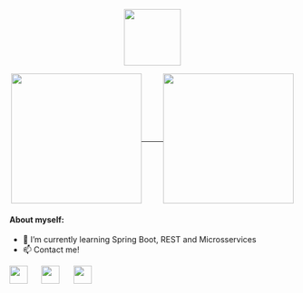 <p align="center"><a href="#">
<img src="https://media1.tenor.com/images/2eada1bbeb4ed4182079cf00070324a2/tenor.gif" height="100"></a>
</p>
  
<p align="center" ><a href="#">
  <img align="center" height="230" src="https://github-readme-stats.vercel.app/api?username=mxllo&show_icons=true&theme=radical">
  ⠀⠀⠀
  <img align="center" height="230" src="https://github-readme-stats.vercel.app/api/top-langs/?username=mxllo&layout=compact)](https://github.com/anuraghazra/github-readme-stats&theme=radical"></a>
</p>

  
#### About myself:

- 🌱 I’m currently learning Spring Boot, REST and Microsservices
- 📫 Contact me!
<p>
<a href="https://www.linkedin.com/in/lucasmello97/">
  <img src="https://assets.stickpng.com/images/580b57fcd9996e24bc43c528.png"  height="32"></a>⠀⠀
<a href="https://www.instagram.com/m.xllo/">
  <img src="https://assets.stickpng.com/images/580b57fcd9996e24bc43c521.png" width="32" height="32"></a>⠀⠀
<a href="mailto:lucasmellog@gmail.com">
  <img src="https://www.freepnglogos.com/uploads/logo-gmail-png/logo-gmail-png-gmail-logo-icons-2.png" width="32" height="32"></a>
  
  
  
</p>
